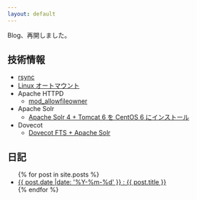 ```yaml
---
layout: default
---
```

Blog、再開しました。

技術情報
----------------------------------------------------------------------

  * [rsync](linux/rsync.html)
  * [Linux オートマウント](linux/autofs.html)
  * Apache HTTPD
    * [mod_allowfileowner](apache/mod-allowfileowner.html)
  * Apache Solr
    * [Apache Solr 4 + Tomcat 6 を CentOS 6 にインストール](solr/solr-centos.html)
  * Dovecot
    * [Dovecot FTS + Apache Solr](dovecot/dovecot-fts-solr.html)

日記
----------------------------------------------------------------------
<ul>
{% for post in site.posts %}
<li>
  <a href="{{ post.url }}">{{ post.date |date: '%Y-%m-%d' }} : {{ post.title }}</a>
</li>
{% endfor %}
</ul>

